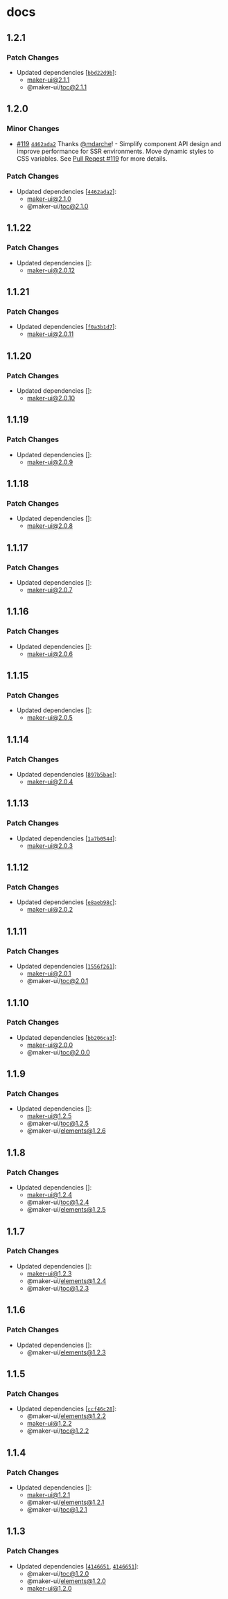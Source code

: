 # docs

## 1.2.1

### Patch Changes

- Updated dependencies [[`bbd22d9b`](https://github.com/mdarche/maker-ui/commit/bbd22d9b548c769f546830dee868c95faeacfcfe)]:
  - maker-ui@2.1.1
  - @maker-ui/toc@2.1.1

## 1.2.0

### Minor Changes

- [#119](https://github.com/mdarche/maker-ui/pull/119) [`4462ada2`](https://github.com/mdarche/maker-ui/commit/4462ada255636e1e06197ea31ed3a3556d0c9d67) Thanks [@mdarche](https://github.com/mdarche)! - Simplify component API design and improve performance for SSR environments. Move dynamic styles to CSS variables. See [Pull Reqest #119](https://github.com/mdarche/maker-ui/pull/119) for more details.

### Patch Changes

- Updated dependencies [[`4462ada2`](https://github.com/mdarche/maker-ui/commit/4462ada255636e1e06197ea31ed3a3556d0c9d67)]:
  - maker-ui@2.1.0
  - @maker-ui/toc@2.1.0

## 1.1.22

### Patch Changes

- Updated dependencies []:
  - maker-ui@2.0.12

## 1.1.21

### Patch Changes

- Updated dependencies [[`f0a3b1d7`](https://github.com/mdarche/maker-ui/commit/f0a3b1d7451bd962e52f9583d95c52dc98f22e76)]:
  - maker-ui@2.0.11

## 1.1.20

### Patch Changes

- Updated dependencies []:
  - maker-ui@2.0.10

## 1.1.19

### Patch Changes

- Updated dependencies []:
  - maker-ui@2.0.9

## 1.1.18

### Patch Changes

- Updated dependencies []:
  - maker-ui@2.0.8

## 1.1.17

### Patch Changes

- Updated dependencies []:
  - maker-ui@2.0.7

## 1.1.16

### Patch Changes

- Updated dependencies []:
  - maker-ui@2.0.6

## 1.1.15

### Patch Changes

- Updated dependencies []:
  - maker-ui@2.0.5

## 1.1.14

### Patch Changes

- Updated dependencies [[`897b5bae`](https://github.com/mdarche/maker-ui/commit/897b5baeb15310330f435dcbea5466e5245ba6f6)]:
  - maker-ui@2.0.4

## 1.1.13

### Patch Changes

- Updated dependencies [[`1a7b0544`](https://github.com/mdarche/maker-ui/commit/1a7b0544ba7e9a18cda9fd6c579b6de9806e8ee7)]:
  - maker-ui@2.0.3

## 1.1.12

### Patch Changes

- Updated dependencies [[`e8aeb98c`](https://github.com/mdarche/maker-ui/commit/e8aeb98c5fea0e55fbfea43dc84e58a88a6fe0a3)]:
  - maker-ui@2.0.2

## 1.1.11

### Patch Changes

- Updated dependencies [[`1556f261`](https://github.com/mdarche/maker-ui/commit/1556f261c86559e9d4b64e33984b09d824c00656)]:
  - maker-ui@2.0.1
  - @maker-ui/toc@2.0.1

## 1.1.10

### Patch Changes

- Updated dependencies [[`bb206ca3`](https://github.com/mdarche/maker-ui/commit/bb206ca3f9e7bc643ddb694a3b390e0945054a72)]:
  - maker-ui@2.0.0
  - @maker-ui/toc@2.0.0

## 1.1.9

### Patch Changes

- Updated dependencies []:
  - maker-ui@1.2.5
  - @maker-ui/toc@1.2.5
  - @maker-ui/elements@1.2.6

## 1.1.8

### Patch Changes

- Updated dependencies []:
  - maker-ui@1.2.4
  - @maker-ui/toc@1.2.4
  - @maker-ui/elements@1.2.5

## 1.1.7

### Patch Changes

- Updated dependencies []:
  - maker-ui@1.2.3
  - @maker-ui/elements@1.2.4
  - @maker-ui/toc@1.2.3

## 1.1.6

### Patch Changes

- Updated dependencies []:
  - @maker-ui/elements@1.2.3

## 1.1.5

### Patch Changes

- Updated dependencies [[`ccf46c28`](https://github.com/mdarche/maker-ui/commit/ccf46c28e765c8aee76ace7107640af9b13f65f9)]:
  - @maker-ui/elements@1.2.2
  - maker-ui@1.2.2
  - @maker-ui/toc@1.2.2

## 1.1.4

### Patch Changes

- Updated dependencies []:
  - maker-ui@1.2.1
  - @maker-ui/elements@1.2.1
  - @maker-ui/toc@1.2.1

## 1.1.3

### Patch Changes

- Updated dependencies [[`4146651`](https://github.com/mdarche/maker-ui/commit/4146651ace370416da58af0e10d410b01354277d), [`4146651`](https://github.com/mdarche/maker-ui/commit/4146651ace370416da58af0e10d410b01354277d)]:
  - @maker-ui/toc@1.2.0
  - @maker-ui/elements@1.2.0
  - maker-ui@1.2.0
